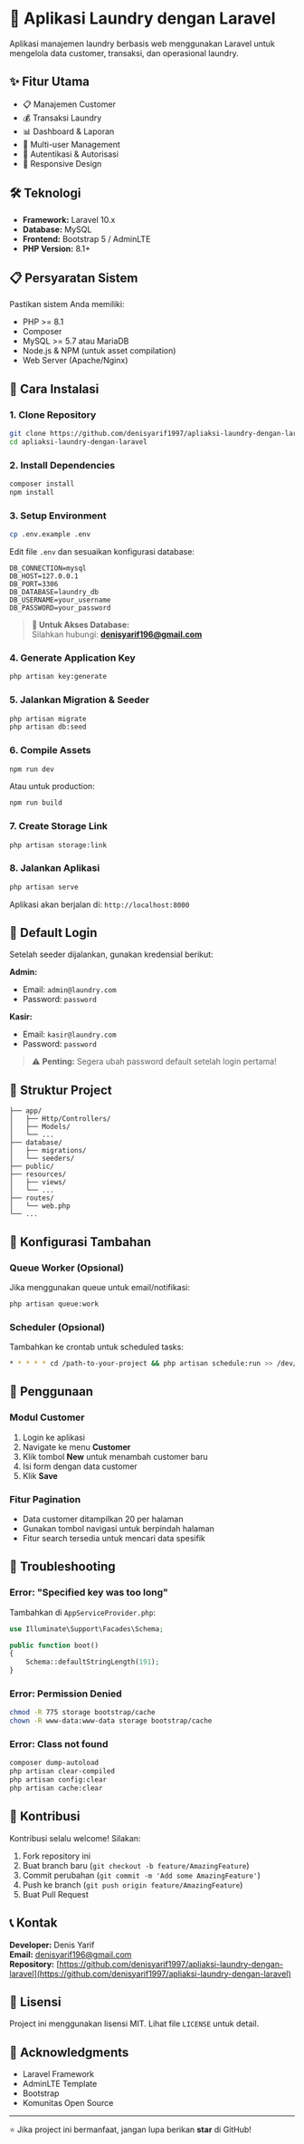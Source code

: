 # 🧺 Aplikasi Laundry dengan Laravel

Aplikasi manajemen laundry berbasis web menggunakan Laravel untuk mengelola data customer, transaksi, dan operasional laundry.

## ✨ Fitur Utama

- 📋 Manajemen Customer
- 💰 Transaksi Laundry
- 📊 Dashboard & Laporan
- 👥 Multi-user Management
- 🔐 Autentikasi & Autorisasi
- 📱 Responsive Design

## 🛠️ Teknologi

- **Framework:** Laravel 10.x
- **Database:** MySQL
- **Frontend:** Bootstrap 5 / AdminLTE
- **PHP Version:** 8.1+

## 📋 Persyaratan Sistem

Pastikan sistem Anda memiliki:

- PHP >= 8.1
- Composer
- MySQL >= 5.7 atau MariaDB
- Node.js & NPM (untuk asset compilation)
- Web Server (Apache/Nginx)

## 🚀 Cara Instalasi

### 1. Clone Repository

```bash
git clone https://github.com/denisyarif1997/apliaksi-laundry-dengan-laravel.git
cd apliaksi-laundry-dengan-laravel
```

### 2. Install Dependencies

```bash
composer install
npm install
```

### 3. Setup Environment

```bash
cp .env.example .env
```

Edit file `.env` dan sesuaikan konfigurasi database:

```env
DB_CONNECTION=mysql
DB_HOST=127.0.0.1
DB_PORT=3306
DB_DATABASE=laundry_db
DB_USERNAME=your_username
DB_PASSWORD=your_password
```

> **📧 Untuk Akses Database:**  
> Silahkan hubungi: **denisyarif196@gmail.com**

### 4. Generate Application Key

```bash
php artisan key:generate
```

### 5. Jalankan Migration & Seeder

```bash
php artisan migrate
php artisan db:seed
```

### 6. Compile Assets

```bash
npm run dev
```

Atau untuk production:

```bash
npm run build
```

### 7. Create Storage Link

```bash
php artisan storage:link
```

### 8. Jalankan Aplikasi

```bash
php artisan serve
```

Aplikasi akan berjalan di: `http://localhost:8000`

## 🔑 Default Login

Setelah seeder dijalankan, gunakan kredensial berikut:

**Admin:**
- Email: `admin@laundry.com`
- Password: `password`

**Kasir:**
- Email: `kasir@laundry.com`
- Password: `password`

> ⚠️ **Penting:** Segera ubah password default setelah login pertama!

## 📁 Struktur Project

```
├── app/
│   ├── Http/Controllers/
│   ├── Models/
│   └── ...
├── database/
│   ├── migrations/
│   └── seeders/
├── public/
├── resources/
│   ├── views/
│   └── ...
├── routes/
│   └── web.php
└── ...
```

## 🔧 Konfigurasi Tambahan

### Queue Worker (Opsional)

Jika menggunakan queue untuk email/notifikasi:

```bash
php artisan queue:work
```

### Scheduler (Opsional)

Tambahkan ke crontab untuk scheduled tasks:

```bash
* * * * * cd /path-to-your-project && php artisan schedule:run >> /dev/null 2>&1
```

## 📝 Penggunaan

### Modul Customer

1. Login ke aplikasi
2. Navigate ke menu **Customer**
3. Klik tombol **New** untuk menambah customer baru
4. Isi form dengan data customer
5. Klik **Save**

### Fitur Pagination

- Data customer ditampilkan 20 per halaman
- Gunakan tombol navigasi untuk berpindah halaman
- Fitur search tersedia untuk mencari data spesifik

## 🐛 Troubleshooting

### Error: "Specified key was too long"

Tambahkan di `AppServiceProvider.php`:

```php
use Illuminate\Support\Facades\Schema;

public function boot()
{
    Schema::defaultStringLength(191);
}
```

### Error: Permission Denied

```bash
chmod -R 775 storage bootstrap/cache
chown -R www-data:www-data storage bootstrap/cache
```

### Error: Class not found

```bash
composer dump-autoload
php artisan clear-compiled
php artisan config:clear
php artisan cache:clear
```

## 🤝 Kontribusi

Kontribusi selalu welcome! Silakan:

1. Fork repository ini
2. Buat branch baru (`git checkout -b feature/AmazingFeature`)
3. Commit perubahan (`git commit -m 'Add some AmazingFeature'`)
4. Push ke branch (`git push origin feature/AmazingFeature`)
5. Buat Pull Request

## 📞 Kontak

**Developer:** Denis Yarif  
**Email:** denisyarif196@gmail.com  
**Repository:** [https://github.com/denisyarif1997/apliaksi-laundry-dengan-laravel](https://github.com/denisyarif1997/apliaksi-laundry-dengan-laravel)

## 📄 Lisensi

Project ini menggunakan lisensi MIT. Lihat file `LICENSE` untuk detail.

## 🙏 Acknowledgments

- Laravel Framework
- AdminLTE Template
- Bootstrap
- Komunitas Open Source

---

⭐ Jika project ini bermanfaat, jangan lupa berikan **star** di GitHub!

